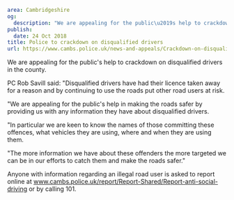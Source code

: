 ```yaml
area: Cambridgeshire
og:
  description: "We are appealing for the public\u2019s help to crackdown on disqualified drivers in the county."
publish:
  date: 24 Oct 2018
title: Police to crackdown on disqualified drivers
url: https://www.cambs.police.uk/news-and-appeals/Crackdown-on-disqualified-drivers
```

We are appealing for the public's help to crackdown on disqualified drivers in the county.

PC Rob Savill said: "Disqualified drivers have had their licence taken away for a reason and by continuing to use the roads put other road users at risk.

"We are appealing for the public's help in making the roads safer by providing us with any information they have about disqualified drivers.

"In particular we are keen to know the names of those committing these offences, what vehicles they are using, where and when they are using them.

"The more information we have about these offenders the more targeted we can be in our efforts to catch them and make the roads safer."

Anyone with information regarding an illegal road user is asked to report online at www.cambs.police.uk/report/Report-Shared/Report-anti-social-driving or by calling 101.
